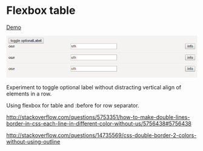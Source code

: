 # Flexbox table

[Demo](https://cdn.rawgit.com/rofrol/flexbox-table/master/index.html)

![](/screenshot.png)

Experiment to toggle optional label without distracting vertical align of elements in a row.

Using flexbox for table and :before for row separator.

http://stackoverflow.com/questions/5753351/how-to-make-double-lines-border-in-css-each-line-in-different-color-without-us/5756438#5756438

http://stackoverflow.com/questions/14735569/css-double-border-2-colors-without-using-outline